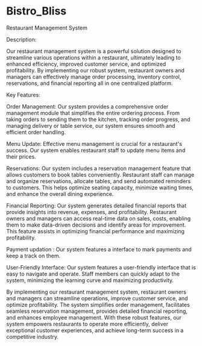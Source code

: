 ﻿# Bistro_Bliss
 Restaurant Management System 


 Description:

Our restaurant management system is a powerful solution designed to streamline various operations within a restaurant, ultimately leading to enhanced efficiency, improved customer service, and optimized profitability. By implementing our robust system, restaurant owners and managers can effectively manage order processing, inventory control, reservations, and financial reporting all in one centralized platform.

Key Features:

Order Management: Our system provides a comprehensive order management module that simplifies the entire ordering process. From taking orders to sending them to the kitchen, tracking order progress, and managing delivery or table service, our system ensures smooth and efficient order handling.

Menu Update: Effective menu management is crucial for a restaurant's success. Our system enables restaurant staff to update menu items and their prices.

Reservations: Our system includes a reservation management feature that allows customers to book tables conveniently. Restaurant staff can manage and organize reservations, allocate tables, and send automated reminders to customers. This helps optimize seating capacity, minimize waiting times, and enhance the overall dining experience.

Financial Reporting: Our system generates detailed financial reports that provide insights into revenue, expenses, and profitability. Restaurant owners and managers can access real-time data on sales, costs, enabling them to make data-driven decisions and identify areas for improvement. This feature assists in optimizing financial performance and maximizing profitability.

Payment updation :  Our system features a interface to mark payments and keep a track on them. 

User-Friendly Interface: Our system features a user-friendly interface that is easy to navigate and operate. Staff members can quickly adapt to the system, minimizing the learning curve and maximizing productivity.

By implementing our restaurant management system, restaurant owners and managers can streamline operations, improve customer service, and optimize profitability. The system simplifies order management, facilitates seamless reservation management, provides detailed financial reporting, and enhances employee management. With these robust features, our system empowers restaurants to operate more efficiently, deliver exceptional customer experiences, and achieve long-term success in a competitive industry.






